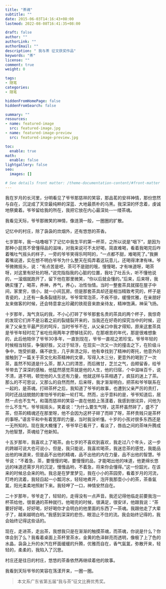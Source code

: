 ```yaml
---
title: "茶魂"
subtitle: ""
date: 2015-06-03T14:16:43+08:00
lastmod: 2022-08-08T16:41:35+08:00

draft: false
author: ""
authorLink: ""
authorEmail: ""
description: " 我与茶 征文获奖作品"
keywords: "茶"
license: ""
comment: true
weight: 0

tags:
- 随笔
categories:
- 随笔

hiddenFromHomePage: false
hiddenFromSearch: false

summary: ""
resources:
- name: featured-image
  src: featured-image.jpg
- name: featured-image-preview
  src: featured-image-preview.jpg

toc:
  enable: true
math:
  enable: false
lightgallery: false
seo:
  images: []

# See details front matter: /theme-documentation-content/#front-matter
---
```


<!--more-->

我在岁月的长河里，分明看见了爷爷那慈祥的笑容，那品茗的安祥神情，那份悠然与自在，沉淀成了天空最纯粹的深蓝、大地最质朴的乌黑。我深深的怀念着，虔诚地祭奠着。爷爷留给我的所在，我把它放在内心最深处--一缕茶魂。

我看见天际，爷爷那微笑的神情，像涟漪一般，一圈圈的扩散。

记忆中的村庄，除了袅袅的炊烟外，还有悠悠的茶香。

七岁那年，我一咕噜咽下了记忆中我生平的第一杯茶，之所以说是“咽下”，是因为那种小屁孩不曾懂得品的滋味，对我来说可不太好喝，简直难喝，看着我喝完后咋着嘴吐气摇头的样子，一旁的爷爷笑得乐呵呵的，“一点都不甜，难喝死了。”我撅着嘴说道，实在想不明白爷爷为什么整天在捣弄着这玩意儿，还喝得津津有味。爷爷微微摇头，说：“有点苦是吧，茶可不是甜的哦，慢慢喝，才有味道呀，喝茶呀，对这里有好处的呀。”说完指指我的心脏的位置，我吐了吐舌头，听不懂他说的，一溜烟就跑开了，留下他在那里微笑，“你以后就会懂的。”后来，后来呀，我确实懂了，喝茶，养神，养气，养心，冶性怡情。当时一整套茶具就摆在屋子中间，家里穷，很小，就一小间瓦房。但是那套茶具却还是相当精致考究的，杯子是青瓷的，上还有一条条裂缝形状。爷爷常常泡茶，不疾不徐，缓慢优雅，在亲朋好友来做客的时候，还会特意拿出珍藏的铁观音来款亲待友，精神饱满，神采飞扬。

十岁那年，淘气贪玩的我，不小心打碎了爷爷那套名贵的茶具的两个杯子，我惊奇的发现它们并不是沿着之前的裂缝裂开来的，当我还在好奇的探究当中的时候，迎来了父亲生平最严厉的呵斥，当时爷爷不在，从父亲口中我才得知，原来这套茶具是爷爷年轻时花了省吃俭用两年才攒够钱买的，在那艰苦的年代，那是很难想象的，此后他陪伴了爷爷30多年，一直到现在，爷爷一直视之若珍宝。爷爷年轻的时候相当轻狂，争强好胜，又过于轻浮，在现实一次又一次的撞击之下，在阶级斗争中，饱受折磨，痛不欲生，几乎奔溃之际，他有幸找到了精神的寄托，他意外的接触到了一篇关于茶文化和茶精神的文章，写得入木三分，更意外的喝到了一次茶，虽然不知道是什么茶，那入口的清苦，而后微甘，芝兰之气，齿颊留香，给爷爷带去了深深的感触，他猛然感觉茶就是他的人生，他的归宿，个中滋味百千，说不清，道不明，顿觉他的人生还有力量，他就这样与茶相遇了，疯狂的迷上了茶。那么的不可思议，又那么的自然而然，后来呀，我才渐渐明白，把茶和爷爷联系在一起的，是茶魂。打碎茶杯之后，我知道了爷爷的故事，也遭到父亲严厉的责打，同时还战战兢兢的害怕爷爷的新一轮打骂。然而，出乎意料的是，爷爷知道后，居然一点也不生气，和蔼而慈祥的笑容一直在他脸上荡漾着，我感到很诧异，问他为什么不生气，爷爷摇摇头，笑着说：“为什么要生气呀，这茶杯虽然碎了，盛不了茶，但茶的精魂还在那里呀，他不会因为这杯子碎了而碎了呀，茶杯贵贱只是茶杯的事呀。”语言平和中有着宽厚的力量，当时我没听懂。十岁的小孩对很多东西还是一无所知的。现在我大概懂了，爷爷早已看开了，看淡了，唇齿之间的茶味升腾成为他智慧，茶魂给了他新知。

十五岁那年，我喜欢上了喝茶。由七岁的不喜欢到喜欢，我走过八个年头，这一步的跨越可说大也可说小，但是，我只能说，我喜欢喝茶，我迷恋茶的感觉，我能品出他的味道来，但是品不出他的精魂，品不出他的内在力量，品不出他的智慧。爷爷说：“不着急，茶，要慢慢的喝，要慢慢的品，才能喝出他的味道，他更绵长悠远的味道还需岁月的沉淀，慢慢品哟，不着急，将来你会懂得。”这一份韶光，在该来的时候总会来的哟。我总是在梦里梦见，我在小小的茶园旁，看着岁月的河流，叮咚的流着，我轻舀起一小瓢河水，轻轻地煮开，泡开我那壶小小的茶，茶香氤氲，阳光柔柔地照射下来。我轻呷了一口，神情安然自在。

二十岁那年，爷爷走了，轻轻的，走得没有一点声音。我还记得他临走前要我泡一杯茶给他，很普通的茶种就行。他喝完的时候，很满足，很安详，他跟我说：“茶要好好喝，好好喝，好好喝你才会明白的他里面的东西了—茶魂。我跟他走了大辈子了，越来越明白哟。”我感到深深的悲伤，眼泪止不住的流。我会始终记得的，我会始终记得这些话的。

现在，走进茶，走出茶，我想我只是在渐渐的触摸茶魂，而茶魂，你说是什么？你体会到了么？我看着桌面上茶杯里茶水，金黄的色泽鲜亮而透明，像极了上了色的水晶，袅袅上升的水汽在杯面缓缓的升腾，优雅而自在，香气氤氲，弥散开来，轻轻的，柔柔的，我陷入了沉思。

村庄还是往日的村庄，悠悠的茶香依然再继续着他的故事。

我看到天际爷爷的笑容在荡漾开来，一圈一圈。

> 本文系广东省第五届“我与茶”征文比赛优秀奖。